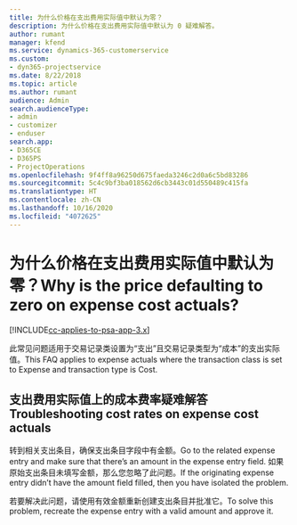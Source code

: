 ```yaml
---
title: 为什么价格在支出费用实际值中默认为零？
description: 为什么价格在支出费用实际值中默认为 0 疑难解答。
author: rumant
manager: kfend
ms.service: dynamics-365-customerservice
ms.custom:
- dyn365-projectservice
ms.date: 8/22/2018
ms.topic: article
ms.author: rumant
audience: Admin
search.audienceType:
- admin
- customizer
- enduser
search.app:
- D365CE
- D365PS
- ProjectOperations
ms.openlocfilehash: 9f4ff8a96250d675faeda3246c2d0a6c5bd83286
ms.sourcegitcommit: 5c4c9bf3ba018562d6cb3443c01d550489c415fa
ms.translationtype: HT
ms.contentlocale: zh-CN
ms.lasthandoff: 10/16/2020
ms.locfileid: "4072625"
---
```

# <a name="why-is-the-price-defaulting-to-zero-on-expense-cost-actuals"></a><span data-ttu-id="3e394-103">为什么价格在支出费用实际值中默认为零？</span><span class="sxs-lookup"><span data-stu-id="3e394-103">Why is the price defaulting to zero on expense cost actuals?</span></span>

[!INCLUDE[cc-applies-to-psa-app-3.x](../includes/cc-applies-to-psa-app-3x.md)]

<span data-ttu-id="3e394-104">此常见问题适用于交易记录类设置为“支出”且交易记录类型为“成本”的支出实际值。</span><span class="sxs-lookup"><span data-stu-id="3e394-104">This FAQ applies to expense actuals where the transaction class is set to Expense and transaction type is Cost.</span></span>

## <a name="troubleshooting-cost-rates-on-expense-cost-actuals"></a><span data-ttu-id="3e394-105">支出费用实际值上的成本费率疑难解答</span><span class="sxs-lookup"><span data-stu-id="3e394-105">Troubleshooting cost rates on expense cost actuals</span></span>

<span data-ttu-id="3e394-106">转到相关支出条目，确保支出条目字段中有金额。</span><span class="sxs-lookup"><span data-stu-id="3e394-106">Go to the related expense entry and make sure that there’s an amount in the expense entry field.</span></span> <span data-ttu-id="3e394-107">如果原始支出条目未填写金额，那么您忽略了此问题。</span><span class="sxs-lookup"><span data-stu-id="3e394-107">If the originating expense entry didn’t have the amount field filled, then you have isolated the problem.</span></span>
 
<span data-ttu-id="3e394-108">若要解决此问题，请使用有效金额重新创建支出条目并批准它。</span><span class="sxs-lookup"><span data-stu-id="3e394-108">To solve this problem, recreate the expense entry with a valid amount and approve it.</span></span>
